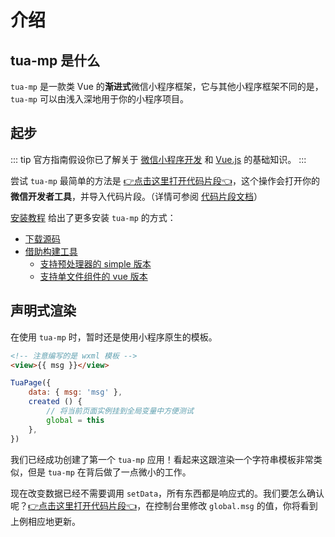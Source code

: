 # 介绍
## tua-mp 是什么
`tua-mp` 是一款类 Vue 的**渐进式**微信小程序框架，它与其他小程序框架不同的是，`tua-mp` 可以由浅入深地用于你的小程序项目。

## 起步
::: tip
官方指南假设你已了解关于 [微信小程序开发](https://developers.weixin.qq.com/miniprogram/dev/index.html) 和 [Vue.js](https://cn.vuejs.org/v2/guide/index.html) 的基础知识。
:::

尝试 `tua-mp` 最简单的方法是 [👉点击这里打开代码片段👈](wechatide://minicode/9EFKeZmk7DE7)，这个操作会打开你的**微信开发者工具**，并导入代码片段。（详情可参阅 [代码片段文档](https://developers.weixin.qq.com/miniprogram/dev/devtools/minicode.html)）

[安装教程](./installation.md) 给出了更多安装 `tua-mp` 的方式：

* [下载源码](./installation.md#_1-下载源码)
* [借助构建工具](./installation.md#_2-借助构建工具)
    * [支持预处理器的 simple 版本](./installation.md#_2-1-支持预处理器的-simple-版本)
    * [支持单文件组件的 vue 版本](./installation.md#_2-借助构建工具)

## 声明式渲染
在使用 `tua-mp` 时，暂时还是使用小程序原生的模板。

```html
<!-- 注意编写的是 wxml 模板 -->
<view>{{ msg }}</view>
```

```js
TuaPage({
    data: { msg: 'msg' },
    created () {
        // 将当前页面实例挂到全局变量中方便测试
        global = this
    },
})
```

我们已经成功创建了第一个 `tua-mp` 应用！看起来这跟渲染一个字符串模板非常类似，但是 `tua-mp` 在背后做了一点微小的工作。

现在改变数据已经不需要调用 `setData`，所有东西都是响应式的。我们要怎么确认呢？[👉点击这里打开代码片段👈](wechatide://minicode/9EFKeZmk7DE7)，在控制台里修改 `global.msg` 的值，你将看到上例相应地更新。
